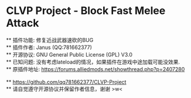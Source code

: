 # CLVP Project - Block Fast Melee Attack

** 插件功能: 修复近战武器速砍的BUG
</br>
** 插件作者: Janus (QQ:781662377)
</br>
** 开源协议: GNU General Public License (GPL) V3.0
</br>
** 已知问题: 没有考虑lateload的情况，如果插件在游戏中途加载可能没效果.
</br>
** 原插件地址: https://forums.alliedmods.net/showthread.php?p=2407280
</br>
</br>
** https://github.com/qq781662377/CLVP-Project
</br>
** 请自觉遵守开源协议并保留作者信息，谢谢 >w<
